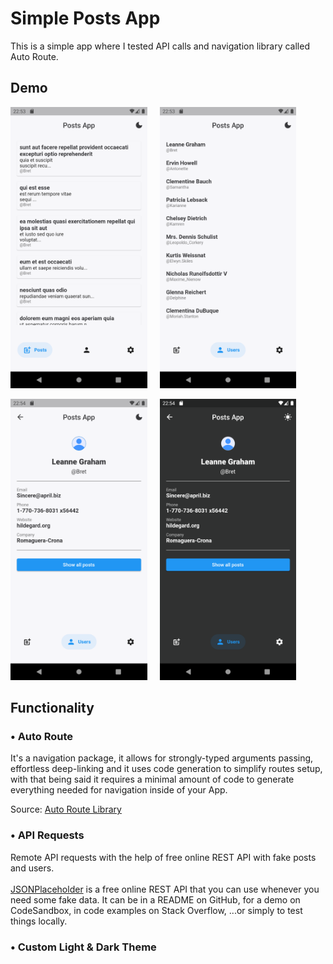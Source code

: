 # Simple Posts App

This is a simple app where I tested API calls and navigation library called Auto Route.

## Demo
<p align="left">
  <img src="posts_page.png" height="450" />&nbsp;&nbsp;&nbsp;&nbsp;
  <img src="users_page.png" height="450" />&nbsp;&nbsp;&nbsp;&nbsp;
</p>
<p align="left">
 <img src="user_info_page.png" height="450" />&nbsp;&nbsp;&nbsp;&nbsp;
 <img src="dark_mode.png" height="450" />&nbsp;&nbsp;&nbsp;&nbsp;
</p>

## Functionality

### • Auto Route
It's a navigation package, it allows for strongly-typed arguments passing, effortless deep-linking and it uses code generation to simplify routes setup, with that being said it requires a minimal amount of code to generate everything needed for navigation inside of your App.

Source: [Auto Route Library](https://pub.dev/packages/auto_route) <br/>

### • API Requests

Remote API requests with the help of free online REST API with fake posts and users. <br/><br/>
[JSONPlaceholder](https://jsonplaceholder.typicode.com/) is a free online REST API that you can use whenever you need some fake data. It can be in a README on GitHub, for a demo on CodeSandbox, in code examples on Stack Overflow, ...or simply to test things locally.

### • Custom Light & Dark Theme
